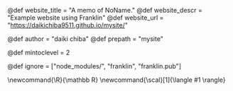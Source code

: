 <!--
Add here global page variables to use throughout your
website.
The website_* must be defined for the RSS to work
-->
@def website_title = "A memo of NoName."
@def website_descr = "Example website using Franklin"
@def website_url   = "https://daikichiba9511.github.io/mysite/"

@def author = "daiki chiba"
@def prepath = "mysite"

@def mintoclevel = 2

<!--
Add here files or directories that should be ignored by Franklin, otherwise
these files might be copied and, if markdown, processed by Franklin which
you might not want. Indicate directories by ending the name with a `/`.
-->
@def ignore = ["node_modules/", "franklin", "franklin.pub"]

<!--
Add here global latex commands to use throughout your
pages. It can be math commands but does not need to be.
For instance:
* \newcommand{\phrase}{This is a long phrase to copy.}
-->
\newcommand{\R}{\mathbb R}
\newcommand{\scal}[1]{\langle #1 \rangle}
